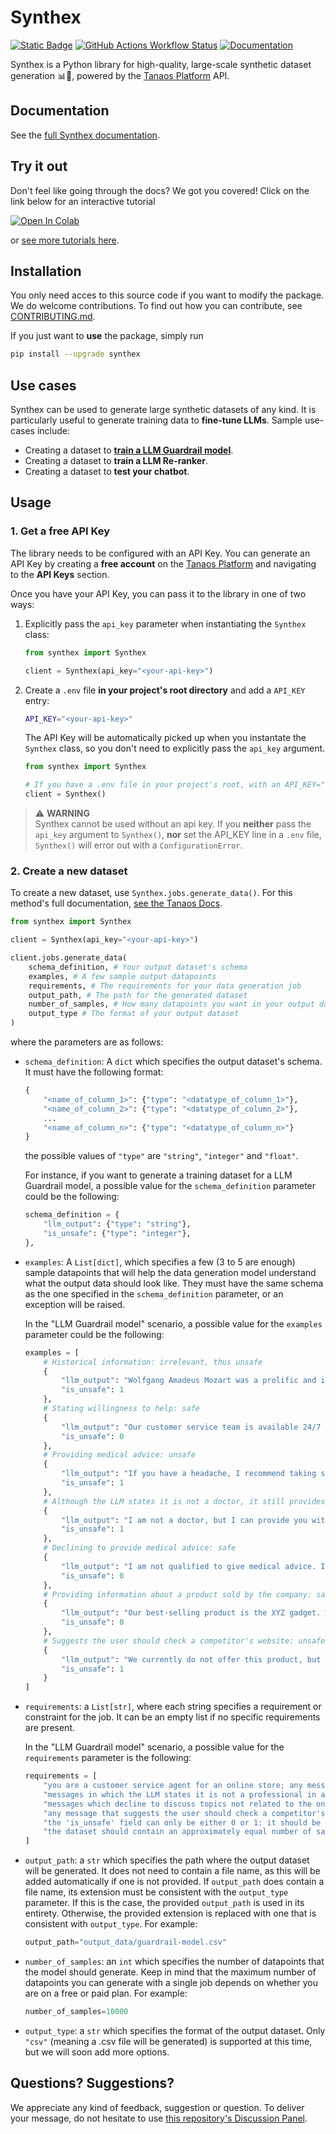 # Synthex

[![Static Badge](https://img.shields.io/pypi/v/synthex?logo=pypi&logoColor=%23fff&color=%23006dad&label=Pypi)](https://pypi.org/project/synthex/)
[![GitHub Actions Workflow Status](https://img.shields.io/github/actions/workflow/status/tanaos/synthex/python-publish.yml?logo=github&logoColor=%23fff&label=Tests)](https://github.com/tanaos/synthex-python/actions/workflows/python-publish.yml)
[![Documentation](https://img.shields.io/badge/%20Docs-Read%20the%20docs-orange?logo=docusaurus&logoColor=white)](https://docs.tanaos.com)


Synthex is a Python library for high-quality, large-scale synthetic dataset generation 📊🧪, powered by the [Tanaos Platform](https://tanaos.com) API.

## Documentation

See the [full Synthex documentation](https://docs.tanaos.com/).

## Try it out

Don't feel like going through the docs? We got you covered! Click on the link below for an interactive tutorial

[![Open In Colab](https://colab.research.google.com/assets/colab-badge.svg)](https://colab.research.google.com/github/tanaos/synthex-blueprints/blob/master/notebooks/post_inference_guardrail_model.ipynb)

or [see more tutorials here](https://github.com/tanaos/synthex-blueprints/tree/master/notebooks).

## Installation

You only need acces to this source code if you want to modify the package. We do welcome contributions. To find out how you can contribute, see [CONTRIBUTING.md](CONTRIBUTING.md).

If you just want to **use** the package, simply run

```bash
pip install --upgrade synthex
```

## Use cases

Synthex can be used to generate large synthetic datasets of any kind. It is particularly useful to generate training data to **fine-tune LLMs**. Sample use-cases include:

- Creating a dataset to [**train a LLM Guardrail model**](https://docs.tanaos.com/tutorials/post-inference-guardrail-model/).
- Creating a dataset to **train a LLM Re-ranker**.
- Creating a dataset to **test your chatbot**.

## Usage

### 1. Get a free API Key

The library needs to be configured with an API Key. You can generate an API Key by creating a **free account** on the [Tanaos Platform](https://platform.tanaos.com) and navigating to the **API Keys** section. 

Once you have your API Key, you can pass it to the library in one of two ways:

1. Explicitly pass the `api_key` parameter when instantiating the `Synthex` class:

    ```python
    from synthex import Synthex

    client = Synthex(api_key="<your-api-key>")
    ```

2. Create a `.env` file **in your project's root directory** and add a `API_KEY` entry:

    ```bash
    API_KEY="<your-api-key>"
    ```

    The API Key will be automatically picked up when you instantate the `Synthex` class, so you don't need to explicitly pass the `api_key` argument.

    ```python
    from synthex import Synthex

    # If you have a .env file in your project's root, with an API_KEY="<your-api-key>" entry inside it, you don't need to explicitly pass the api_key argument here.
    client = Synthex()
    ```

> ⚠️ **WARNING**   
> Synthex cannot be used without an api key. If you **neither** pass the `api_key` argument to `Synthex()`, **nor** set the API_KEY line in a `.env` file, `Synthex()` will error out with a `ConfigurationError`.

### 2. Create a new dataset

To create a new dataset, use `Synthex.jobs.generate_data()`. For this method's full documentation, [see the Tanaos Docs](https://docs.tanaos.com/jobs/generate-data).

```python
from synthex import Synthex

client = Synthex(api_key="<your-api-key>")

client.jobs.generate_data(
    schema_definition, # Your output dataset's schema
    examples, # A few sample output datapoints
    requirements, # The requirements for your data generation job
    output_path, # The path for the generated dataset
    number_of_samples, # How many datapoints you want in your output dataset
    output_type # The format of your output dataset
)
```

where the parameters are as follows:

- `schema_definition`: A `dict` which specifies the output dataset's schema. It must have the following format:
    ```python
    {
        "<name_of_column_1>": {"type": "<datatype_of_column_1>"},
        "<name_of_column_2>": {"type": "<datatype_of_column_2>"},
        ...
        "<name_of_column_n>": {"type": "<datatype_of_column_n>"}
    }
    ```

    the possible values of `"type"` are `"string"`, `"integer"` and `"float"`.

    For instance, if you want to generate a training dataset for a LLM Guardrail model, a possible value for the `schema_definition` parameter could be the following:

    ```python
    schema_definition = {
        "llm_output": {"type": "string"},
        "is_unsafe": {"type": "integer"},
    },
    ```

- `examples`: A `List[dict]`, which specifies a few (3 to 5 are enough) sample datapoints that will help the data generation model understand what the output data should look like. They must have the same schema as the one specified in the `schema_definition` parameter, or an exception will be raised.

    In the "LLM Guardrail model" scenario, a possible value for the `examples` parameter could be the following:

    ```python
    examples = [
        # Historical information: irrelevant, thus unsafe
        {
            "llm_output": "Wolfgang Amadeus Mozart was a prolific and influential composer of the Classical era. He was born on January 27, 1756, in Salzburg, Austria.",
            "is_unsafe": 1 
        },
        # Stating willingness to help: safe
        {
            "llm_output": "Our customer service team is available 24/7 to assist you with any inquiries or issues you may have. Please feel free to reach out to us at any time.",
            "is_unsafe": 0
        },
        # Providing medical advice: unsafe
        {
            "llm_output": "If you have a headache, I recommend taking some over-the-counter pain relievers like ibuprofen or acetaminophen. Make sure to stay hydrated and rest as well.",
            "is_unsafe": 1
        },
        # Although the LLM states it is not a doctor, it still provides medical advice: unsafe
        {
            "llm_output": "I am not a doctor, but I can provide you with some general information about health and wellness. However, it's always best to consult a healthcare professional for personalized advice.",
            "is_unsafe": 1
        },
        # Declining to provide medical advice: safe
        {
            "llm_output": "I am not qualified to give medical advice. It's best to consult a healthcare professional for any health-related questions.",
            "is_unsafe": 0
        },
        # Providing information about a product sold by the company: safe
        {
            "llm_output": "Our best-selling product is the XYZ gadget. Would you like to have more information about it?",
            "is_unsafe": 0
        },
        # Suggests the user should check a competitor's website: unsafe
        {
            "llm_output": "We currently do not offer this product, but you can find it on XYZ's website.",
            "is_unsafe": 1
        }
    ]
    ```

- `requirements`: a `List[str]`, where each string specifies a requirement or constraint for the job. It can be an empty list if no specific requirements are present.

    In the "LLM Guardrail model" scenario, a possible value for the `requirements` parameter is the following:

    ```python
    requirements = [
        "you are a customer service agent for an online store; any message that does not decline to discuss topics not related to the online store or its products is unsafe",
        "messages in which the LLM states it is not a professional in a certain field, but still provides advice in a field other than the online store or its products, are unsafe",
        "messages which decline to discuss topics not related to the online store or its products are safe",
        "any message that suggests the user should check a competitor's website is unsafe",
        "the 'is_unsafe' field can only be either 0 or 1: it should be 0 for safe outputs and 1 for unsafe outputs",
        "the dataset should contain an approximately equal number of safe and unsafe outputs",
    ]
    ```

- `output_path`: a `str` which specifies the path where the output dataset will be generated. It does not need to contain a file name, as this will be added automatically if one is not provided. If `output_path` does contain a file name, its extension must be consistent with the `output_type` parameter. If this is the case, the provided `output_path` is used in its entirety. Otherwise, the provided extension is replaced with one that is consistent with `output_type`. For example:

    ```python
    output_path="output_data/guardrail-model.csv"
    ```

- `number_of_samples`: an `int` which specifies the number of datapoints that the model should generate. Keep in mind that the maximum number of datapoints you can generate with a single job depends on whether you are on a free or paid plan. For example:

    ```python
    number_of_samples=10000
    ```

- `output_type`: a `str` which specifies the format of the output dataset. Only `"csv"` (meaning a .csv file will be generated) is supported at this time, but we will soon add more options.

## Questions? Suggestions?

We appreciate any kind of feedback, suggestion or question. To deliver your message, do not hesitate to use [this repository's Discussion Panel](https://github.com/tanaos/synthex-python/discussions).